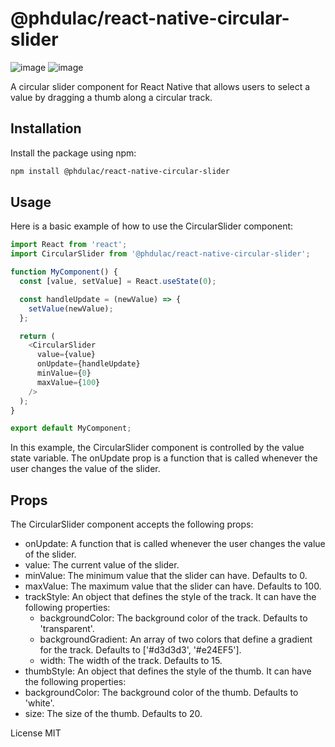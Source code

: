 # @phdulac/react-native-circular-slider
![image](https://github.com/phdulac/react-native-circular-slider/assets/8428095/b755b0bf-2da7-466f-aa12-9071cb905002)
![image](https://github.com/phdulac/react-native-circular-slider/assets/8428095/ad46fdc8-3f7a-46bc-998c-dfce7c4e7719)



A circular slider component for React Native that allows users to select a value by dragging a thumb along a circular track.

## Installation

Install the package using npm:

```bash
npm install @phdulac/react-native-circular-slider
```

## Usage
Here is a basic example of how to use the CircularSlider component:
    
```javascript
import React from 'react';
import CircularSlider from '@phdulac/react-native-circular-slider';

function MyComponent() {
  const [value, setValue] = React.useState(0);

  const handleUpdate = (newValue) => {
    setValue(newValue);
  };

  return (
    <CircularSlider
      value={value}
      onUpdate={handleUpdate}
      minValue={0}
      maxValue={100}
    />
  );
}

export default MyComponent;
```

In this example, the CircularSlider component is controlled by the value state variable. The onUpdate prop is a function that is called whenever the user changes the value of the slider.

## Props
The CircularSlider component accepts the following props:

- onUpdate: A function that is called whenever the user changes the value of the slider.
- value: The current value of the slider.
- minValue: The minimum value that the slider can have. Defaults to 0.
- maxValue: The maximum value that the slider can have. Defaults to 100.
- trackStyle: An object that defines the style of the track. It can have the following   properties:
  - backgroundColor: The background color of the track. Defaults to 'transparent'.
  - backgroundGradient: An array of two colors that define a gradient for the track. Defaults to ['#d3d3d3', '#e24EF5'].
  - width: The width of the track. Defaults to 15.
 - thumbStyle: An object that defines the style of the thumb. It can have the following properties:
  - backgroundColor: The background color of the thumb. Defaults to 'white'.
  - size: The size of the thumb. Defaults to 20.
  
  
  
  
  
License
MIT


